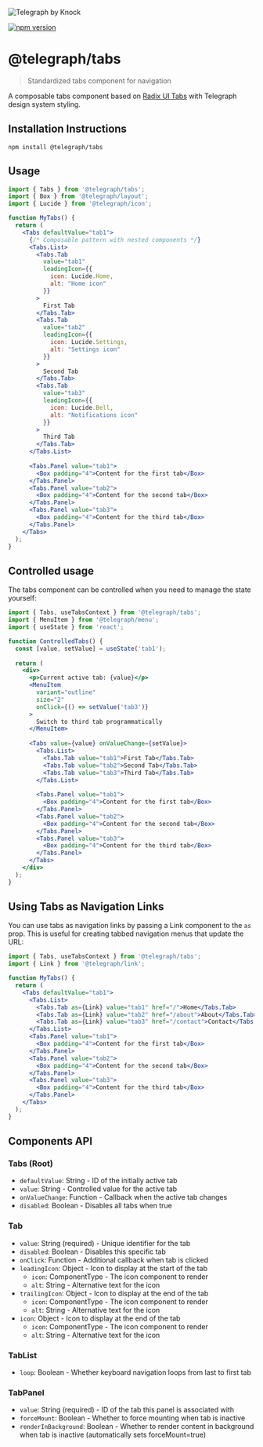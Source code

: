 ![Telegraph by Knock](https://github.com/knocklabs/telegraph/assets/29106675/9b5022e3-b02c-4582-ba57-3d6171e45e44)

[![npm version](https://img.shields.io/npm/v/@telegraph/button.svg)](https://www.npmjs.com/package/@telegraph/tabs)

# @telegraph/tabs
> Standardized tabs component for navigation

A composable tabs component based on [Radix UI Tabs](https://www.radix-ui.com/primitives/docs/components/tabs) with Telegraph design system styling.

## Installation Instructions

```
npm install @telegraph/tabs
```

## Usage

```jsx
import { Tabs } from '@telegraph/tabs';
import { Box } from '@telegraph/layout';
import { Lucide } from '@telegraph/icon';

function MyTabs() {
  return (
    <Tabs defaultValue="tab1">
      {/* Composable pattern with nested components */}
      <Tabs.List>
        <Tabs.Tab 
          value="tab1"
          leadingIcon={{
            icon: Lucide.Home,
            alt: "Home icon"
          }}
        >
          First Tab
        </Tabs.Tab>
        <Tabs.Tab 
          value="tab2"
          leadingIcon={{
            icon: Lucide.Settings,
            alt: "Settings icon"
          }}
        >
          Second Tab
        </Tabs.Tab>
        <Tabs.Tab 
          value="tab3"
          leadingIcon={{
            icon: Lucide.Bell,
            alt: "Notifications icon"
          }}
        >
          Third Tab
        </Tabs.Tab>
      </Tabs.List>
      
      <Tabs.Panel value="tab1">
        <Box padding="4">Content for the first tab</Box>
      </Tabs.Panel>
      <Tabs.Panel value="tab2">
        <Box padding="4">Content for the second tab</Box>
      </Tabs.Panel>
      <Tabs.Panel value="tab3">
        <Box padding="4">Content for the third tab</Box>
      </Tabs.Panel>
    </Tabs>
  );
}

```

## Controlled usage

The tabs component can be controlled when you need to manage the state yourself:

```jsx
import { Tabs, useTabsContext } from '@telegraph/tabs';
import { MenuItem } from '@telegraph/menu';
import { useState } from 'react';

function ControlledTabs() {
  const [value, setValue] = useState('tab1');
  
  return (
    <div>
      <p>Current active tab: {value}</p>
      <MenuItem 
        variant="outline" 
        size="2" 
        onClick={() => setValue('tab3')}
      >
        Switch to third tab programmatically
      </MenuItem>
      
      <Tabs value={value} onValueChange={setValue}>
        <Tabs.List>
          <Tabs.Tab value="tab1">First Tab</Tabs.Tab>
          <Tabs.Tab value="tab2">Second Tab</Tabs.Tab>
          <Tabs.Tab value="tab3">Third Tab</Tabs.Tab>
        </Tabs.List>
        
        <Tabs.Panel value="tab1">
          <Box padding="4">Content for the first tab</Box>
        </Tabs.Panel>
        <Tabs.Panel value="tab2">
          <Box padding="4">Content for the second tab</Box>
        </Tabs.Panel>
        <Tabs.Panel value="tab3">
          <Box padding="4">Content for the third tab</Box>
        </Tabs.Panel>
      </Tabs>
    </div>
  );
}
```


## Using Tabs as Navigation Links

You can use tabs as navigation links by passing a Link component to the `as` prop. This is useful for creating tabbed navigation menus that update the URL:

```jsx
import { Tabs, useTabsContext } from '@telegraph/tabs';
import { Link } from '@telegraph/link';

function MyTabs() {
  return (
    <Tabs defaultValue="tab1">
      <Tabs.List>
        <Tabs.Tab as={Link} value="tab1" href="/">Home</Tabs.Tab>
        <Tabs.Tab as={Link} value="tab2" href="/about">About</Tabs.Tab>
        <Tabs.Tab as={Link} value="tab3" href="/contact">Contact</Tabs.Tab>
      </Tabs.List>
      <Tabs.Panel value="tab1">
        <Box padding="4">Content for the first tab</Box>
      </Tabs.Panel>
      <Tabs.Panel value="tab2">
        <Box padding="4">Content for the second tab</Box>
      </Tabs.Panel>
      <Tabs.Panel value="tab3">
        <Box padding="4">Content for the third tab</Box>
      </Tabs.Panel>
    </Tabs>
  );
}
```

## Components API

### Tabs (Root)
- `defaultValue`: String - ID of the initially active tab
- `value`: String - Controlled value for the active tab
- `onValueChange`: Function - Callback when the active tab changes
- `disabled`: Boolean - Disables all tabs when true

### Tab
- `value`: String (required) - Unique identifier for the tab
- `disabled`: Boolean - Disables this specific tab
- `onClick`: Function - Additional callback when tab is clicked
- `leadingIcon`: Object - Icon to display at the start of the tab
  - `icon`: ComponentType - The icon component to render
  - `alt`: String - Alternative text for the icon
- `trailingIcon`: Object - Icon to display at the end of the tab
  - `icon`: ComponentType - The icon component to render
  - `alt`: String - Alternative text for the icon
- `icon`: Object - Icon to display at the end of the tab
  - `icon`: ComponentType - The icon component to render
  - `alt`: String - Alternative text for the icon

### TabList
- `loop`: Boolean - Whether keyboard navigation loops from last to first tab

### TabPanel
- `value`: String (required) - ID of the tab this panel is associated with
- `forceMount`: Boolean - Whether to force mounting when tab is inactive
- `renderInBackground`: Boolean - Whether to render content in background when tab is inactive (automatically sets forceMount=true)
